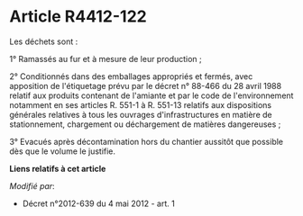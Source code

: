 # Article R4412-122

Les déchets sont : 

1° Ramassés au fur et à mesure de leur production ; 

2° Conditionnés dans des emballages appropriés et fermés, avec apposition de l'étiquetage prévu par le décret n° 88-466 du 28
avril 1988 relatif aux produits contenant de l'amiante et par le code de l'environnement notamment en ses articles R. 551-1 à
R. 551-13 relatifs aux dispositions générales relatives à tous les ouvrages d'infrastructures en matière de stationnement,
chargement ou déchargement de matières dangereuses ; 

3° Evacués après décontamination hors du chantier aussitôt que possible dès que le volume le justifie.

**Liens relatifs à cet article**

_Modifié par_:

  - Décret n°2012-639 du 4 mai 2012 - art. 1
